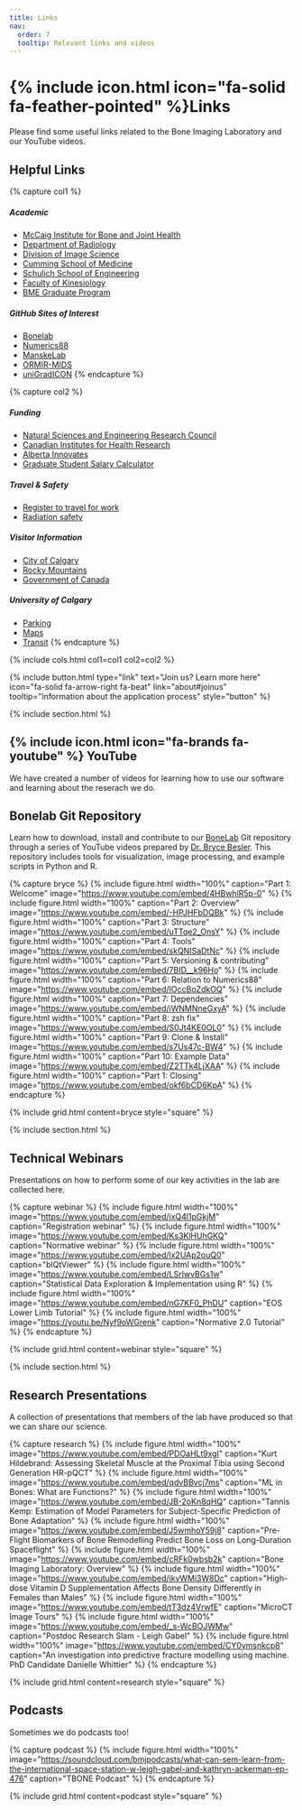```yaml
---
title: Links
nav:
  order: 7
  tooltip: Relevant links and videos
---
```


# {% include icon.html icon="fa-solid fa-feather-pointed" %}Links

Please find some useful links related to the Bone Imaging Laboratory and our YouTube videos.

## Helpful Links

{% capture col1 %}
##### Academic
- [McCaig Institute for Bone and Joint Health](https://mccaig.ucalgary.ca/)
- [Department of Radiology](https://www.ucalgary.ca/radiology/)
- [Division of Image Science](https://www.ucalgary.ca/image-science/)
- [Cumming School of Medicine](https://cumming.ucalgary.ca/)
- [Schulich School of Engineering](https://schulich.ucalgary.ca/)
- [Faculty of Kinesiology](https://kinesiology.ucalgary.ca/)
- [BME Graduate Program](https://www.ucalgary.ca/bme/graduate)

##### GitHub Sites of Interest
- [Bonelab](https://github.com/Bonelab)
- [Numerics88](https://github.com/Numerics88)
- [ManskeLab](https://github.com/ManskeLab)
- [ORMIR-MIDS](https://github.com/ormir-mids)
- [uniGradICON](https://github.com/uncbiag/uniGradICON)
{% endcapture %}

{% capture col2 %}
##### Funding
- [Natural Sciences and Engineering Research Council](https://www.nserc-crsng.gc.ca/index_eng.asp)
- [Canadian Institutes for Health Research](https://cihr-irsc.gc.ca/e/193.html)
- [Alberta Innovates](https://albertainnovates.ca/)
- [Graduate Student Salary Calculator](https://bonelab.github.io/salarycalc/index.html)

##### Travel & Safety
- [Register to travel for work](https://www.ucalgary.ca/risk/risk-management-insurance/travel/register-travel)
- [Radiation safety](https://www.radiologyinfo.org/en/info.cfm?pg=safety-xray)

##### Visitor Information
- [City of Calgary](https://www.calgary.ca/)
- [Rocky Mountains](http://www.canadianrockies.net/)
- [Government of Canada](https://www.canada.ca/en/immigration-refugees-citizenship/services/study-canada.html)

##### University of Calgary
- [Parking](https://www.ucalgary.ca/ancillary/parking/parking-permits/find-parking)
- [Maps](https://www.ucalgary.ca/about/our-campuses/campus-maps-and-room-finder)
- [Transit](https://www.ucalgary.ca/sites/default/files/teams/157/Main-Campus-Transit_20230831.pdf)
{% endcapture %}

{%
  include cols.html
  col1=col1
  col2=col2
%}

{% 
  include button.html 
  type="link"
  text="Join us? Learn more here"
  icon="fa-solid fa-arrow-right fa-beat"
  link="about#joinus"
  tooltip="Information about the application process"
  style="button" 
%}

{% include section.html %}

## {% include icon.html icon="fa-brands fa-youtube" %} YouTube
We have created a number of videos for learning how to use our software and learning about the reserach we do.

## Bonelab Git Repository
Learn how to download, install and contribute to our [BoneLab](https://github.com/Bonelab/Bonelab) Git repository through a series of YouTube videos prepared by [Dr. Bryce Besler](_members/bryce-besler.md). This repository includes tools for visualization, image processing, and example scripts in Python and R. 

{% capture bryce %}
{% include figure.html width="100%" caption="Part 1: Welcome" image="https://www.youtube.com/embed/4HBwhlR5p-0" %}
{% include figure.html width="100%" caption="Part 2: Overview" image="https://www.youtube.com/embed/-HPJHFbDQBk" %}
{% include figure.html width="100%" caption="Part 3: Structure" image="https://www.youtube.com/embed/uTTqe2_OnsY" %}
{% include figure.html width="100%" caption="Part 4: Tools" image="https://www.youtube.com/embed/skQNISaDtNc" %}
{% include figure.html width="100%" caption="Part 5: Versioning & contributing" image="https://www.youtube.com/embed/7BID__k96Ho" %}
{% include figure.html width="100%" caption="Part 6: Relation to Numerics88" image="https://www.youtube.com/embed/IOccBoZdkOQ" %}
{% include figure.html width="100%" caption="Part 7: Dependencies" image="https://www.youtube.com/embed/iWNMNneGxyA" %}
{% include figure.html width="100%" caption="Part 8: zsh fix" image="https://www.youtube.com/embed/S0Jt4KE0OL0" %}
{% include figure.html width="100%" caption="Part 9: Clone & Install" image="https://www.youtube.com/embed/s7Us47c-BW4" %}
{% include figure.html width="100%" caption="Part 10: Example Data" image="https://www.youtube.com/embed/Z2TTk4LjXAA" %}
{% include figure.html width="100%" caption="Part 1: Closing" image="https://www.youtube.com/embed/okf6bCD6KpA" %}
{% endcapture %}

{%
  include grid.html
  content=bryce
  style="square"
%}

{% include section.html %}

## Technical Webinars
Presentations on how to perform some of our key activities in the lab are collected here.

{% capture webinar %}
{% include figure.html width="100%" image="https://www.youtube.com/embed/jxQ4l1pGkjM" caption="Registration webinar" %}
{% include figure.html width="100%" image="https://www.youtube.com/embed/Ks3KlHUhGKQ" caption="Normative webinar" %}
{% include figure.html width="100%" image="https://www.youtube.com/embed/lx2UAp2ouQ0" caption="blQtViewer" %}
{% include figure.html width="100%" image="https://www.youtube.com/embed/LSrIwvBGs1w" caption="Statistical Data Exploration &amp; Implementation using R" %}
{% include figure.html width="100%" image="https://www.youtube.com/embed/nG7KF0_PhDU" caption="EOS Lower Limb Tutorial" %}
{% include figure.html width="100%" image="https://youtu.be/Nyf9oWGrenk" caption="Normative 2.0 Tutorial" %}
{% endcapture %}

{%
  include grid.html
  content=webinar
  style="square"
%}

{% include section.html %}

## Research Presentations
A collection of presentations that members of the lab have produced so that we can share our science.

{% capture research %}
{% include figure.html width="100%" image="https://www.youtube.com/embed/PDOaHLt9xgI" caption="Kurt Hildebrand: Assessing Skeletal Muscle at the Proximal Tibia using Second Generation HR-pQCT" %}
{% include figure.html width="100%" image="https://www.youtube.com/embed/qdvBBvcj7ms" caption="ML in Bones: What are Functions?" %}
{% include figure.html width="100%" image="https://www.youtube.com/embed/JB-2oKn8qHQ" caption="Tannis Kemp: Estimation of Model Parameters for Subject-Specific Prediction of Bone Adaptation" %}
{% include figure.html width="100%" image="https://www.youtube.com/embed/J5wmhoY59j8" caption="Pre-Flight Biomarkers of Bone Remodelling Predict Bone Loss on Long-Duration Spaceflight" %}
{% include figure.html width="100%" image="https://www.youtube.com/embed/cRFk0wbsb2k" caption="Bone Imaging Laboratory: Overview" %}
{% include figure.html width="100%" image="https://www.youtube.com/embed/ikvWMi3W8Dc" caption="High-dose Vitamin D Supplementation Affects Bone Density Differently in Females than Males" %}
{% include figure.html width="100%" image="https://www.youtube.com/embed/tT3dz4VrwfE" caption="MicroCT Image Tours" %}
{% include figure.html width="100%" image="https://www.youtube.com/embed/_s-WcBOJWMw" caption="Postdoc Research Slam - Leigh Gabel" %}
{% include figure.html width="100%" image="https://www.youtube.com/embed/CY0ymsnkcp8" caption="An investigation into predictive fracture modelling using machine.  PhD Candidate Danielle Whittier" %}
{% endcapture %}

{%
  include grid.html
  content=research
  style="square"
%}

## Podcasts
Sometimes we do podcasts too!

{% capture podcast %}
{% include figure.html width="100%" image="https://soundcloud.com/bmjpodcasts/what-can-sem-learn-from-the-international-space-station-w-leigh-gabel-and-kathryn-ackerman-ep-476" caption="TBONE Podcast" %}
{% endcapture %}

{%
  include grid.html
  content=podcast
  style="square"
%}
